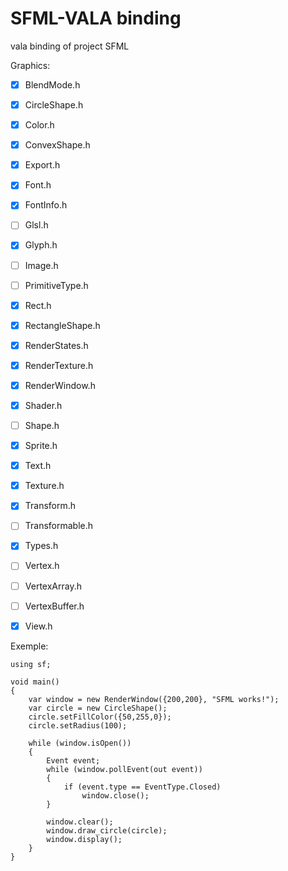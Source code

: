 # SFML-VALA binding

vala binding of project SFML

Graphics:
- [X] BlendMode.h
- [X] CircleShape.h
- [X] Color.h
- [X] ConvexShape.h
- [X] Export.h
- [X] Font.h
- [X] FontInfo.h
- [ ] Glsl.h
- [X] Glyph.h
- [ ] Image.h
- [ ] PrimitiveType.h
- [X] Rect.h
- [X] RectangleShape.h
- [X] RenderStates.h
- [X] RenderTexture.h
- [X] RenderWindow.h
- [X] Shader.h
- [ ] Shape.h
- [X] Sprite.h
- [X] Text.h
- [X] Texture.h
- [X] Transform.h
- [ ] Transformable.h
- [X] Types.h
- [ ] Vertex.h
- [ ] VertexArray.h
- [ ] VertexBuffer.h
- [X] View.h


Exemple:

```vala
using sf;

void main()
{
    var window = new RenderWindow({200,200}, "SFML works!");
    var circle = new CircleShape();
    circle.setFillColor({50,255,0});
    circle.setRadius(100);

    while (window.isOpen())
    {
        Event event;
        while (window.pollEvent(out event))
        {
            if (event.type == EventType.Closed)
                window.close();
        }

        window.clear();
        window.draw_circle(circle);
        window.display();
    }
}
```
